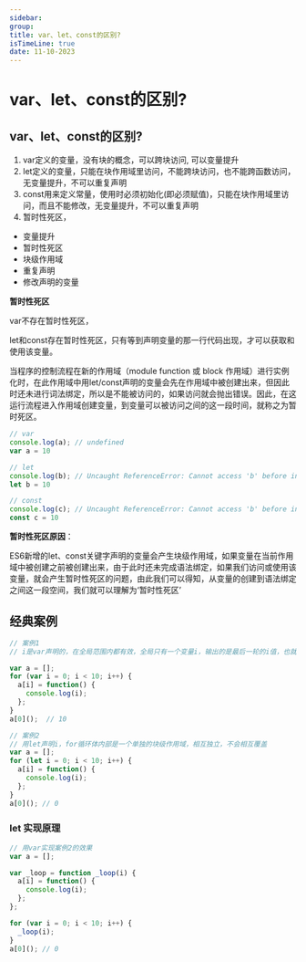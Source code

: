 ```yaml
---
sidebar:
group:
title: var、let、const的区别?
isTimeLine: true
date: 11-10-2023
---
```

# var、let、const的区别?

## var、let、const的区别?

1. var定义的变量，没有块的概念，可以跨块访问, 可以变量提升
2. let定义的变量，只能在块作用域里访问，不能跨块访问，也不能跨函数访问，无变量提升，不可以重复声明
3. const用来定义常量，使用时必须初始化(即必须赋值)，只能在块作用域里访问，而且不能修改，无变量提升，不可以重复声明
4. 暂时性死区，

- 变量提升
- 暂时性死区
- 块级作用域
- 重复声明
- 修改声明的变量

**暂时性死区**

var不存在暂时性死区，

let和const存在暂时性死区，只有等到声明变量的那一行代码出现，才可以获取和使用该变量。

当程序的控制流程在新的作用域（module function 或 block 作用域）进行实例化时，在此作用域中用let/const声明的变量会先在作用域中被创建出来，但因此时还未进行词法绑定，所以是不能被访问的，如果访问就会抛出错误。因此，在这运行流程进入作用域创建变量，到变量可以被访问之间的这一段时间，就称之为暂时死区。

```js
// var 
console.log(a); // undefined
var a = 10

// let 
console.log(b); // Uncaught ReferenceError: Cannot access 'b' before initialization
let b = 10

// const 
console.log(c); // Uncaught ReferenceError: Cannot access 'b' before initialization
const c = 10

```

**暂时性死区原因**：

ES6新增的let、const关键字声明的变量会产生块级作用域，如果变量在当前作用域中被创建之前被创建出来，由于此时还未完成语法绑定，如果我们访问或使用该变量，就会产生暂时性死区的问题，由此我们可以得知，从变量的创建到语法绑定之间这一段空间，我们就可以理解为‘暂时性死区’


## 经典案例

```js
// 案例1
// i是var声明的，在全局范围内都有效，全局只有一个变量i，输出的是最后一轮的i值，也就是 10

var a = [];
for (var i = 0; i < 10; i++) {
  a[i] = function() {
    console.log(i);
  };
}
a[0]();  // 10

```

```js
// 案例2
// 用let声明i，for循环体内部是一个单独的块级作用域，相互独立，不会相互覆盖
var a = [];
for (let i = 0; i < 10; i++) {
  a[i] = function() {
    console.log(i);
  };
}
a[0](); // 0

```

### let 实现原理

```js
// 用var实现案例2的效果
var a = [];

var _loop = function _loop(i) {
  a[i] = function() {
    console.log(i);
  };
};

for (var i = 0; i < 10; i++) {
  _loop(i);
}
a[0](); // 0

```
